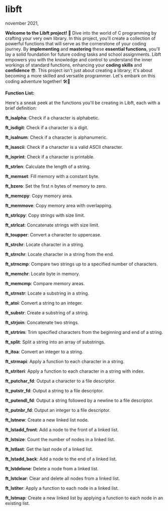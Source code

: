 # libft
november 2021,

**Welcome to the Libft project! 🚀** Dive into the world of C programming by crafting your very own library. In this project, you'll create a collection of powerful functions that will serve as the cornerstone of your coding journey. By **implementing** and **mastering** these **essential functions**, you'll lay a solid foundation for future coding tasks and school assignments. Libft empowers you with the knowledge and control to understand the inner workings of standard functions, enhancing your **coding skills** and **confidence** 😎. This project isn't just about creating a library; it's about becoming a more skilled and versatile programmer. Let's embark on this coding adventure together! 🛠️🌟



**Function List:**

Here's a sneak peek at the functions you'll be creating in Libft, each with a brief definition:

**ft_isalpha**: Check if a character is alphabetic.

**ft_isdigit**: Check if a character is a digit.

**ft_isalnum**: Check if a character is alphanumeric.

**ft_isascii**: Check if a character is a valid ASCII character.

**ft_isprint**: Check if a character is printable.

**ft_strlen**: Calculate the length of a string.

**ft_memset**: Fill memory with a constant byte.

**ft_bzero**: Set the first n bytes of memory to zero.

**ft_memcpy**: Copy memory area.

**ft_memmove**: Copy memory area with overlapping.

**ft_strlcpy**: Copy strings with size limit.

**ft_strlcat**: Concatenate strings with size limit.

**ft_toupper**: Convert a character to uppercase.

**ft_strchr**: Locate character in a string.

**ft_strrchr**: Locate character in a string from the end.

**ft_strncmp**: Compare two strings up to a specified number of characters.

**ft_memchr**: Locate byte in memory.

**ft_memcmp**: Compare memory areas.

**ft_strnstr**: Locate a substring in a string.

**ft_atoi**: Convert a string to an integer.

**ft_substr**: Create a substring of a string.

**ft_strjoin**: Concatenate two strings.

**ft_strtrim**: Trim specified characters from the beginning and end of a string.

**ft_split**: Split a string into an array of substrings.

**ft_itoa**: Convert an integer to a string.

**ft_strmapi**: Apply a function to each character in a string.

**ft_striteri**: Apply a function to each character in a string with index.

**ft_putchar_fd**: Output a character to a file descriptor.

**ft_putstr_fd**: Output a string to a file descriptor.

**ft_putendl_fd**: Output a string followed by a newline to a file descriptor.

**ft_putnbr_fd**: Output an integer to a file descriptor.

**ft_lstnew**: Create a new linked list node.

**ft_lstadd_front**: Add a node to the front of a linked list.

**ft_lstsize**: Count the number of nodes in a linked list.

**ft_lstlast**: Get the last node of a linked list.

**ft_lstadd_back**: Add a node to the end of a linked list.

**ft_lstdelone**: Delete a node from a linked list.

**ft_lstclear**: Clear and delete all nodes from a linked list.

**ft_lstiter**: Apply a function to each node in a linked list.

**ft_lstmap**: Create a new linked list by applying a function to each node in an existing list.
